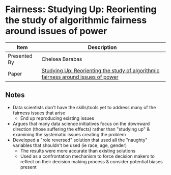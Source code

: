 # Fairness: Studying Up: Reorienting the study of algorithmic fairness around issues of power

| Item | Description |
| --- | --- | 
| Presented By | Chelsea Barabas |
| Paper | [Studying Up: Reorienting the study of algorithmic fairness around issues of power](https://dl.acm.org/doi/pdf/10.1145/3351095.3372859?download=true) |



## Notes

- Data scientists don't have the skills/tools yet to address many of the fairness issues that arise
    - End up reproducing existing issues
- Argues that many data science initiatives focus on the downward direction (those suffering the effects) rather than "studying up" & examining the systematic issues creating the problem
- Developed a "role reversed" solution that used all the "naughty" variables that shouldn't be used (ie race, age, gender)
    - The results were more accurate than existing solutions
    - Used as a confrontation mechanism to force decision makers to reflect on their decision making process & consider potential biases present